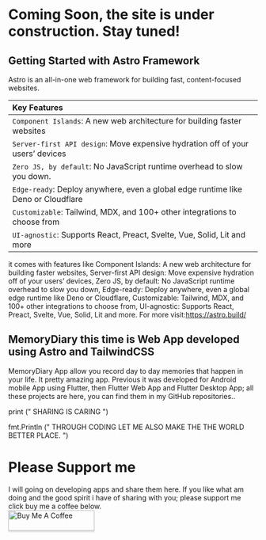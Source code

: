 
# Coming Soon, the site is under construction. Stay tuned!

## Getting Started with Astro Framework
Astro is an all-in-one web framework for building fast, content-focused websites.

| Key Features                | 
| :--------------------- |
| `Component Islands`: A new web architecture for building faster websites |
| `Server-first API design`: Move expensive hydration off of your users’ devices |
| `Zero JS, by default`: No JavaScript runtime overhead to slow you down.      |
| `Edge-ready`: Deploy anywhere, even a global edge runtime like Deno or Cloudflare |
| `Customizable`: Tailwind, MDX, and 100+ other integrations to choose from  |
| `UI-agnostic`: Supports React, Preact, Svelte, Vue, Solid, Lit and more        

it comes with features like Component Islands: A new web architecture for building faster websites, Server-first API design: Move expensive hydration off of your users’ devices, Zero JS, by default: No JavaScript runtime overhead to slow you down, Edge-ready: Deploy anywhere, even a global edge runtime like Deno or Cloudflare, Customizable: Tailwind, MDX, and 100+ other integrations to choose from, UI-agnostic: Supports React, Preact, Svelte, Vue, Solid, Lit and more.
For more visit:https://astro.build/


## MemoryDiary this time is Web App developed using Astro and TailwindCSS 
MemoryDiary App allow you record day to day memories that happen in your life. It pretty amazing app. Previous it was developed for Android mobile App using Flutter, then Flutter Web App and Flutter Desktop App; all these projects are here,  you can find them in my GitHub repositories..


print (" SHARING IS CARING ")

fmt.Println (" THROUGH CODING LET ME ALSO MAKE THE THE WORLD BETTER PLACE. ")

# Please Support me
I will going on developing apps and share them here. If you like what am doing and the good spirit i have of sharing with you; please support me click buy me a coffee below. 
<br />
<a href="https://www.buymeacoffee.com/johnnylyimo" target="_blank"><img src="https://www.buymeacoffee.com/assets/img/custom_images/orange_img.png" alt="Buy Me A Coffee" style="height: 41px !important;width: 174px !important;box-shadow: 0px 3px 2px 0px rgba(190, 190, 190, 0.5) !important;-webkit-box-shadow: 0px 3px 2px 0px rgba(190, 190, 190, 0.5) !important;" ></a>
